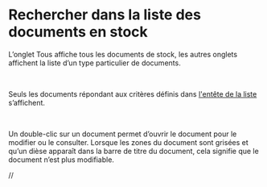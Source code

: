 # Rechercher dans la liste des documents en stock



L’onglet Tous affiche tous les 
 documents de stock, les autres onglets affichent la liste d’un type particulier 
 de documents.


 


Seuls les documents répondant aux critères définis dans [l'entête de la liste](ListeDocumentsStock.md) s’affichent.


 


Un double-clic sur un document permet d’ouvrir le document pour le modifier 
 ou le consulter. Lorsque les zones du document sont grisées et qu’un dièse 
 apparaît dans la barre de titre du document, cela signifie que le document 
 n’est plus modifiable.


//<![CDATA[
 if( typeof( FilePopupInit ) != 'function' ) FilePopupInit = new Function();
 FilePopupInit('a1');
//]]>
